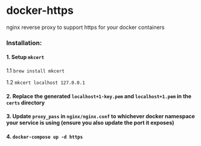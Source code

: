 # docker-https

nginx reverse proxy to support https for your docker containers

### Installation:

#### 1. Setup `mkcert`

1.1 `brew install mkcert`

1.2 `mkcert localhost 127.0.0.1`

#### 2. Replace the generated `localhost+1-key.pem` and `localhost+1.pem` in the `certs` directory

#### 3. Update `proxy_pass` in `nginx/nginx.conf` to whichever docker namespace your service is using (ensure you also update the port it exposes)

#### 4. `docker-compose up -d https`
